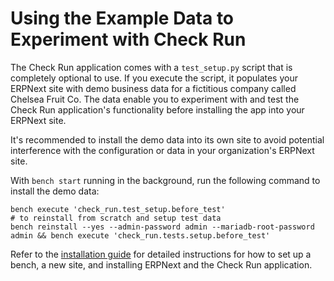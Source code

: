 # Using the Example Data to Experiment with Check Run

The Check Run application comes with a `test_setup.py` script that is completely optional to use. If you execute the script, it populates your ERPNext site with demo business data for a fictitious company called Chelsea Fruit Co. The data enable you to experiment with and test the Check Run application's functionality before installing the app into your ERPNext site.

It's recommended to install the demo data into its own site to avoid potential interference with the configuration or data in your organization's ERPNext site.

With `bench start` running in the background, run the following command to install the demo data:


```shell
bench execute 'check_run.test_setup.before_test'
# to reinstall from scratch and setup test data
bench reinstall --yes --admin-password admin --mariadb-root-password admin && bench execute 'check_run.tests.setup.before_test'
```

Refer to the [installation guide](./installationguide.md) for detailed instructions for how to set up a bench, a new site, and installing ERPNext and the Check Run application.


